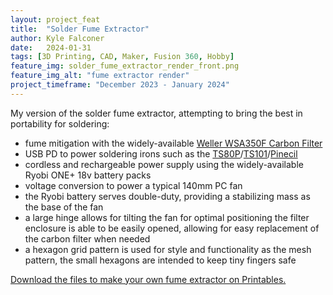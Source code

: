 ```yaml
---
layout: project_feat
title:  "Solder Fume Extractor"
author: Kyle Falconer
date:   2024-01-31
tags: [3D Printing, CAD, Maker, Fusion 360, Hobby]
feature_img: solder_fume_extractor_render_front.png
feature_img_alt: "fume extractor render"
project_timeframe: "December 2023 - January 2024"
---
```


My version of the solder fume extractor, attempting to bring the best in portability for soldering:

* fume mitigation with the widely-available [Weller WSA350F Carbon Filter](https://www.amazon.com/dp/B000EJ1BUU)
* USB PD to power soldering irons such as the [TS80P](https://www.amazon.com/Soldering-Original-Programmable-Portable-Electric/dp/B0B9MR5PM4/)/[TS101](https://www.amazon.com/UY-CHAN-Programmable-Pocket-size-Acceleration/dp/B01MD12DYT?th=1)/[Pinecil](https://pine64.com/product/pinecil-smart-mini-portable-soldering-iron/)
* cordless and rechargeable power supply using the widely-available Ryobi ONE+ 18v battery packs
* voltage conversion to power a typical 140mm PC fan
* the Ryobi battery serves double-duty, providing a stabilizing mass as the base of the fan
* a large hinge allows for tilting the fan for optimal positioning
the filter enclosure is able to be easily opened, allowing for easy replacement of the carbon filter when needed
* a hexagon grid pattern is used for style and functionality as the mesh pattern, the small hexagons are intended to keep tiny fingers safe

[Download the files to make your own fume extractor on Printables.](https://www.printables.com/model/694334-solder-fume-extractor-with-usb-pd-compatible-with-)
